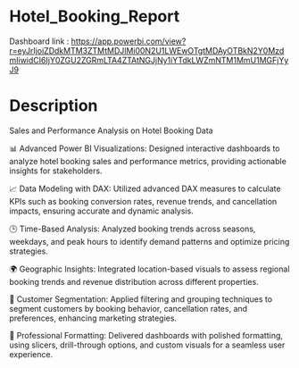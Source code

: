 # Hotel_Booking_Report
Dashboard link : https://app.powerbi.com/view?r=eyJrIjoiZDdkMTM3ZTMtMDJlMi00N2U1LWEwOTgtMDAyOTBkN2Y0MzdmIiwidCI6IjY0ZGU2ZGRmLTA4ZTAtNGJjNy1iYTdkLWZmNTM1MmU1MGFjYyJ9
# Description
Sales and Performance Analysis on Hotel Booking Data

📊 Advanced Power BI Visualizations: Designed interactive dashboards to analyze hotel booking sales and performance metrics, providing actionable insights for stakeholders.

📈 Data Modeling with DAX: Utilized advanced DAX measures to calculate KPIs such as booking conversion rates, revenue trends, and cancellation impacts, ensuring accurate and dynamic analysis.

🕒 Time-Based Analysis: Analyzed booking trends across seasons, weekdays, and peak hours to identify demand patterns and optimize pricing strategies.

🌍 Geographic Insights: Integrated location-based visuals to assess regional booking trends and revenue distribution across different properties.

📑 Customer Segmentation: Applied filtering and grouping techniques to segment customers by booking behavior, cancellation rates, and preferences, enhancing marketing strategies.

🎨 Professional Formatting: Delivered dashboards with polished formatting, using slicers, drill-through options, and custom visuals for a seamless user experience.
